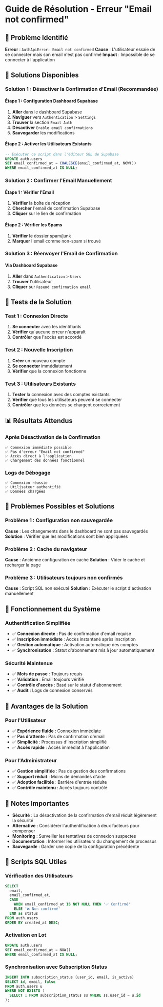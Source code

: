 # Guide de Résolution - Erreur "Email not confirmed"

## 🚨 Problème Identifié

**Erreur** : `AuthApiError: Email not confirmed`
**Cause** : L'utilisateur essaie de se connecter mais son email n'est pas confirmé
**Impact** : Impossible de se connecter à l'application

## 🎯 Solutions Disponibles

### Solution 1 : Désactiver la Confirmation d'Email (Recommandée)

#### Étape 1 : Configuration Dashboard Supabase
1. **Aller** dans le dashboard Supabase
2. **Naviguer** vers `Authentication` > `Settings`
3. **Trouver** la section `Email Auth`
4. **Désactiver** `Enable email confirmations`
5. **Sauvegarder** les modifications

#### Étape 2 : Activer les Utilisateurs Existants
```sql
-- Exécuter ce script dans l'éditeur SQL de Supabase
UPDATE auth.users 
SET email_confirmed_at = COALESCE(email_confirmed_at, NOW())
WHERE email_confirmed_at IS NULL;
```

### Solution 2 : Confirmer l'Email Manuellement

#### Étape 1 : Vérifier l'Email
1. **Vérifier** la boîte de réception
2. **Chercher** l'email de confirmation Supabase
3. **Cliquer** sur le lien de confirmation

#### Étape 2 : Vérifier les Spams
1. **Vérifier** le dossier spam/junk
2. **Marquer** l'email comme non-spam si trouvé

### Solution 3 : Réenvoyer l'Email de Confirmation

#### Via Dashboard Supabase
1. **Aller** dans `Authentication` > `Users`
2. **Trouver** l'utilisateur
3. **Cliquer** sur `Resend confirmation email`

## 🧪 Tests de la Solution

### Test 1 : Connexion Directe
1. **Se connecter** avec les identifiants
2. **Vérifier** qu'aucune erreur n'apparaît
3. **Contrôler** que l'accès est accordé

### Test 2 : Nouvelle Inscription
1. **Créer** un nouveau compte
2. **Se connecter** immédiatement
3. **Vérifier** que la connexion fonctionne

### Test 3 : Utilisateurs Existants
1. **Tester** la connexion avec des comptes existants
2. **Vérifier** que tous les utilisateurs peuvent se connecter
3. **Contrôler** que les données se chargent correctement

## 📊 Résultats Attendus

### Après Désactivation de la Confirmation
```
✅ Connexion immédiate possible
✅ Pas d'erreur "Email not confirmed"
✅ Accès direct à l'application
✅ Chargement des données fonctionnel
```

### Logs de Débogage
```
✅ Connexion réussie
✅ Utilisateur authentifié
✅ Données chargées
```

## 🚨 Problèmes Possibles et Solutions

### Problème 1 : Configuration non sauvegardée
**Cause** : Les changements dans le dashboard ne sont pas sauvegardés
**Solution** : Vérifier que les modifications sont bien appliquées

### Problème 2 : Cache du navigateur
**Cause** : Ancienne configuration en cache
**Solution** : Vider le cache et recharger la page

### Problème 3 : Utilisateurs toujours non confirmés
**Cause** : Script SQL non exécuté
**Solution** : Exécuter le script d'activation manuellement

## 🔄 Fonctionnement du Système

### Authentification Simplifiée
- ✅ **Connexion directe** : Pas de confirmation d'email requise
- ✅ **Inscription immédiate** : Accès instantané après inscription
- ✅ **Gestion automatique** : Activation automatique des comptes
- ✅ **Synchronisation** : Statut d'abonnement mis à jour automatiquement

### Sécurité Maintenue
- ✅ **Mots de passe** : Toujours requis
- ✅ **Validation** : Email toujours vérifié
- ✅ **Contrôle d'accès** : Basé sur le statut d'abonnement
- ✅ **Audit** : Logs de connexion conservés

## 🎉 Avantages de la Solution

### Pour l'Utilisateur
- ✅ **Expérience fluide** : Connexion immédiate
- ✅ **Pas d'attente** : Pas de confirmation d'email
- ✅ **Simplicité** : Processus d'inscription simplifié
- ✅ **Accès rapide** : Accès immédiat à l'application

### Pour l'Administrateur
- ✅ **Gestion simplifiée** : Pas de gestion des confirmations
- ✅ **Support réduit** : Moins de demandes d'aide
- ✅ **Adoption facilitée** : Barrière d'entrée réduite
- ✅ **Contrôle maintenu** : Accès toujours contrôlé

## 📝 Notes Importantes

- **Sécurité** : La désactivation de la confirmation d'email réduit légèrement la sécurité
- **Alternative** : Considérer l'authentification à deux facteurs pour compenser
- **Monitoring** : Surveiller les tentatives de connexion suspectes
- **Documentation** : Informer les utilisateurs du changement de processus
- **Sauvegarde** : Garder une copie de la configuration précédente

## 🔧 Scripts SQL Utiles

### Vérification des Utilisateurs
```sql
SELECT 
  email,
  email_confirmed_at,
  CASE 
    WHEN email_confirmed_at IS NOT NULL THEN '✅ Confirmé'
    ELSE '❌ Non confirmé'
  END as status
FROM auth.users
ORDER BY created_at DESC;
```

### Activation en Lot
```sql
UPDATE auth.users 
SET email_confirmed_at = NOW()
WHERE email_confirmed_at IS NULL;
```

### Synchronisation avec Subscription Status
```sql
INSERT INTO subscription_status (user_id, email, is_active)
SELECT id, email, false
FROM auth.users u
WHERE NOT EXISTS (
  SELECT 1 FROM subscription_status ss WHERE ss.user_id = u.id
);
```
